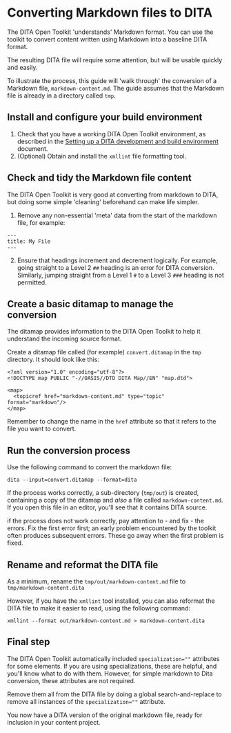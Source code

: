 # Converting Markdown files to DITA

The DITA Open Toolkit 'understands' Markdown format. You can use the toolkit to convert content written using Markdown into a baseline DITA format.

The resulting DITA file will require some attention, but will be usable quickly and easily.

To illustrate the process, this guide will 'walk through' the conversion of a Markdown file, `markdown-content.md`.
The guide assumes that the Markdown file is already in a directory called `tmp`.

## Install and configure your build environment

1. Check that you have a working DITA Open Toolkit environment, as described in the [Setting up a DITA development and build environment](BuildEnvironment.md) document.
2. (Optional) Obtain and install the `xmllint` file formatting tool.

## Check and tidy the Markdown file content

The DITA Open Toolkit is very good at converting from markdown to DITA, but doing some simple 'cleaning' beforehand can make life simpler.

1. Remove any non-essential 'meta' data from the start of the markdown file, for example:
  ```
  ---
  title: My File
  ---

  ```
2. Ensure that headings increment and decrement logically. For example, going straight to a Level 2 `##` heading is an error for DITA conversion. Similarly, jumping straight from a Level 1 `#` to a Level 3 `###` heading is not permitted.

## Create a basic ditamap to manage the conversion

The ditamap provides information to the DITA Open Toolkit to help it understand the incoming source format.

Create a ditamap file called (for example) `convert.ditamap` in the `tmp` directory. It should look like this:
```
<?xml version="1.0" encoding="utf-8"?>
<!DOCTYPE map PUBLIC "-//OASIS//DTD DITA Map//EN" "map.dtd">

<map>
  <topicref href="markdown-content.md" type="topic" format="markdown"/>
</map>
```

Remember to change the name in the `href` attribute so that it refers to the file you want to convert.

## Run the conversion process

Use the following command to convert the markdown file:
```
dita --input=convert.ditamap --format=dita
```

If the process works correctly, a sub-directory (`tmp/out`) is created, containing a copy of the ditamap and _also_ a file called `markdown-content.md`.
If you open this file in an editor, you'll see that it contains DITA source.

if the process does not work correctly, pay attention to - and fix - the errors. Fix the first error first; an early problem encountered by the toolkit often produces subsequent errors. These go away when the first problem is fixed.

## Rename and reformat the DITA file

As a minimum, rename the `tmp/out/markdown-content.md` file to `tmp/markdown-content.dita`

However, if you have the `xmllint` tool installed, you can also reformat the DITA file to make it easier to read, using the following command:
```
xmllint --format out/markdown-content.md > markdown-content.dita
```

## Final step

The DITA Open Toolkit automatically included `specialization=""` attributes for some elements. If you are using specializations, these are helpful, and you'll know what to do with them.
However, for simple markdown to Dita conversion, these attributes are not required.

Remove them all from the DITA file by doing a global search-and-replace to remove all instances of the `specialization=""` attribute.

You now have a DITA version of the original markdown file, ready for inclusion in your content project.
